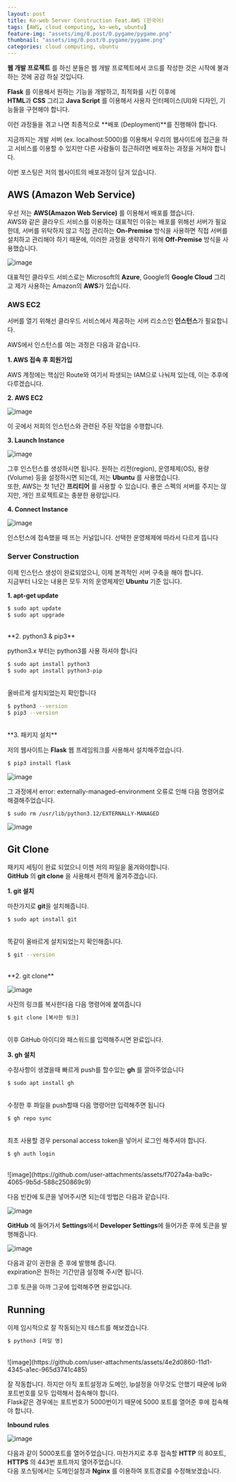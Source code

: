 ```yaml
---
layout: post
title: Ko-web Server Construction Feat.AWS (한국어)
tags: [AWS, cloud computing, ko-web, ubuntu]
feature-img: "assets/img/0.post/0.pygame/pygame.png"
thumbnail: "assets/img/0.post/0.pygame/pygame.png"
categories: cloud computing, ubuntu
---
```


**웹 개발 프로젝트** 를 하신 분들은 웹 개발 프로젝트에서 코드를 작성한 것은 시작에 불과하는 것에 공감 하실 것입니다.<br>

**Flask** 를 이용해서 원하는 기능을 개발하고, 최적화를 시킨 이후에 <br>
**HTML**과 **CSS** 그리고 **Java Script** 를 이용해서 사용자 인터페이스(UI)와 디자인, 기능들을 구현해야 합니다.<br>

이런 과정들을 겪고 나면 최종적으로 **배포 (Deployment)**를 진행해야 합니다.<br>

지금까지는 개발 서버 (ex. localhost:5000)를 이용해서 우리의 웹사이트에 접근을 하고 서비스를 이용할 수 있지만 다른 사람들이 접근하려면 배포하는 과정을 거쳐야 합니다.


이번 포스팅은 저의 웹사이트의 배포과정이 담겨 있습니다.<br>

## AWS (Amazon Web Service)

우선 저는 **AWS(Amazon Web Service)** 를 이용해서 배포를 했습니다.<br>
AWS와 같은 클라우드 서비스를 이용하는 대표적인 이유는 배포를 위해선 서버가 필요한데, 서버를 위탁하지 않고 직접 관리하는 **On-Premise** 방식을 사용하면 직접 서버를 설치하고 관리해야 하기 때문에, 이러한 과정을 생략하기 위해 **Off-Premise** 방식을 사용했습니다.

![image](https://github.com/user-attachments/assets/f764a493-2bda-40b9-adc4-26104eddccf4)

대표적인 클라우드 서비스로는 Microsoft의 **Azure**, Google의 **Google Cloud** 그리고 제가 사용하는 Amazon의 **AWS**가 있습니다. <br>

### AWS EC2

서버를 열기 위해선 클라우드 서비스에서 제공하는 서버 리소스인 **인스턴스**가 필요합니다. <br>

AWS에서 인스턴스를 여는 과정은 다음과 같습니다.

**1. AWS 접속 후 회원가입**

AWS 계정에는 핵심인 Route와 여기서 파생되는 IAM으로 나눠져 있는데, 이는 추후에 다루겠습니다. <br>

**2. AWS EC2**

![image](https://github.com/user-attachments/assets/c2db917e-b97a-496a-8fa8-9a1f8f3ac772)


이 곳에서 저희의 인스턴스와 관련된 주된 작업을 수행합니다.

**3. Launch Instance**

![image](https://github.com/user-attachments/assets/93b7b9aa-0a00-4677-a99b-71c5d01e415f)

그후 인스턴스를 생성하시면 됩니다. 원하는 리전(region), 운영체제(OS), 용량(Volume) 등을 설정하시면 되는데, 저는 **Ubuntu** 를 사용했습니다. <br>
또한, AWS는 첫 1년간 **프리티어** 를 사용할 수 있습니다. 좋은 스펙의 서버를 주지는 않지만, 개인 프로젝트로는 충분한 용량입니다.

**4. Connect Instance**

![image](https://github.com/user-attachments/assets/d8d8da54-a785-4c7d-8289-8934d5a3189f)

인스턴스에 접속했을 때 뜨는 커널입니다. 선택한 운영체제에 따라서 다르게 뜹니다

### Server Construction

이제 인스턴스 생성이 완료되었으니, 이제 본격적인 서버 구축을 해야 합니다. <br> 
지금부터 나오는 내용은 모두 저의 운영체제인 **Ubuntu** 기준 입니다.

**1. apt-get update**

```bash
$ sudo apt update
$ sudo apt upgrade
```
<br>
**2. python3 & pip3**

python3.x 부터는 python3를 사용 하셔야 합니다

```bash
$ sudo apt install python3
$ sudo apt install python3-pip
```
<br>
올바르게 설치되었는지 확인합니다

```bash
$ python3 --version
$ pip3 --version
```
<br>
**3. 패키지 설치**

저의 웹사이트는 **Flask** 웹 프레임워크를 사용해서 설치해주었습니다.

```bash
$ pip3 install flask
```

![image](https://github.com/user-attachments/assets/ea1c589a-52a0-4442-b9ff-9ce9c71161d8)

그 과정에서 error: externally-managed-environment 오류로 인해 다음 명령어로 해결해주었습니다.

```bash
$ sudo rm /usr/lib/python3.12/EXTERNALLY-MANAGED
```

![image](https://github.com/user-attachments/assets/6cdd8489-ea47-4ab5-b032-e29e98d9b786)

## Git Clone

패키지 세팅이 완료 되었으니 이젠 저의 파일을 옮겨와야합니다. <br>
**GitHub** 의 **git clone** 을 사용해서 편하게 옮겨주겠습니다.

**1. git 설치**

마찬가지로 **git**을 설치해줍니다.

```bash
$ sudo apt install git
```
<br>
똑같이 올바르게 설치되었는지 확인해줍니다.

```bash
$ git --version
```
<br>
**2. git clone**

![image](https://github.com/user-attachments/assets/61bc283b-b0df-4945-9677-2707efa9c0c8)

사진의 링크를 복사한다음 다음 명령어에 붙여줍니다

```bash
$ git clone [복사한 링크]
```
<br>
이후 GitHub 아이디와 패스워드를 입력해주시면 완료입니다.

**3. gh 설치**

수정사항이 생겼을때 빠르게 push를 할수있는 **gh** 를 깔아주었습니다

```bash
$ sudo apt install gh
```
<br>
수정한 후 파일을 push할때 다음 명령어만 입력해주면 됩니다

```bash
$ gh repo sync
```
<br>
최초 사용할 경우 personal access token을 넣어서 로그인 해주셔야 합니다.

```bash
$ gh auth login
```
<br>
![image](https://github.com/user-attachments/assets/f7027a4a-ba9c-4065-9b5d-588c250869c9)

다음 빈칸에 토큰을 넣어주시면 되는데 방법은 다음과 같습니다.

![image](https://github.com/user-attachments/assets/54616040-a5f4-4dda-8cb2-4f4dab8504aa)

**GitHub** 에 들어가서 **Settings**에서 **Developer Settings**에 들어가준 후에 토큰을 발행해줍니다.

![image](https://github.com/user-attachments/assets/b186c46d-5adf-42c3-940d-46dfc59ef372)

다음과 같이 권한을 준 후에 발행해 줍니다.<br>
expiration은 원하는 기간만큼 설정해 주시면 됩니다.

그후 토큰을 아까 그곳에 입력해주면 완료입니다.

## Running

이제 임시적으로 잘 작동되는지 테스트를 해보겠습니다.

```bash
$ python3 [파일 명]
```
<br>
![image](https://github.com/user-attachments/assets/4e2d0860-11d1-4345-a1ec-965d3741c485)

잘 작동합니다. 하지만 아직 포트설정과 도메인, Ip설정을 아무것도 안했기 때문에 Ip와 포트번호를 모두 입력해서 접속해야 합니다.<br>
Flask같은 경우에는 포트번호가 5000번이기 때문에 5000 포트를 열어준 후에 접속해야 합니다.

**Inbound rules**

![image](https://github.com/user-attachments/assets/aabece80-cb50-4988-a314-03e1bed8e230)

다음과 같이 5000포트를 열어주었습니다. 마찬가지로 추후 접속할 **HTTP** 의 80포트, **HTTPS** 의 443번 포트까지 열어주었습니다.
<br>
다음 포스팅에서는 도메인설정과 **Nginx** 를 이용하여 포트경로를 수정해보겠습니다.
